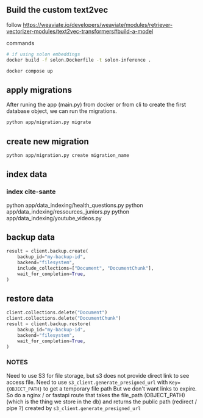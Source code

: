 ## Build the custom text2vec
follow https://weaviate.io/developers/weaviate/modules/retriever-vectorizer-modules/text2vec-transformers#build-a-model

commands

```sh
# if using solon embeddings
docker build -f solon.Dockerfile -t solon-inference .

docker compose up
```

## apply migrations
After runing the app (main.py) from docker or from cli to create the first database object, we can run the migrations.

```sh
python app/migration.py migrate
```

## create new migration
```sh
python app/migration.py create migration_name
```

## index data
### index cite-sante
python app/data_indexing/health_questions.py
python app/data_indexing/ressources_juniors.py
python app/data_indexing/youtube_videos.py


## backup data
```python
result = client.backup.create(
    backup_id="my-backup-id",
    backend="filesystem",
    include_collections=["Document", "DocumentChunk"],
    wait_for_completion=True,
)
```

## restore data
```python
client.collections.delete("Document")
client.collections.delete("DocumentChunk")
result = client.backup.restore(
    backup_id="my-backup-id",
    backend="filesystem",
    wait_for_completion=True,
)
```

### NOTES
Need to use S3 for file storage, but s3 does not provide direct link to see access file.
Need to use `s3_client.generate_presigned_url` with `Key={OBJECT_PATH}` to get a temporary file path
But we don't want links to expire.
So do a nginx / or fastapi route that takes the file_path (OBJECT_PATH) (which is the thing we store in the db) and returns the public path (redirect / pipe ?) created by `s3_client.generate_presigned_url`